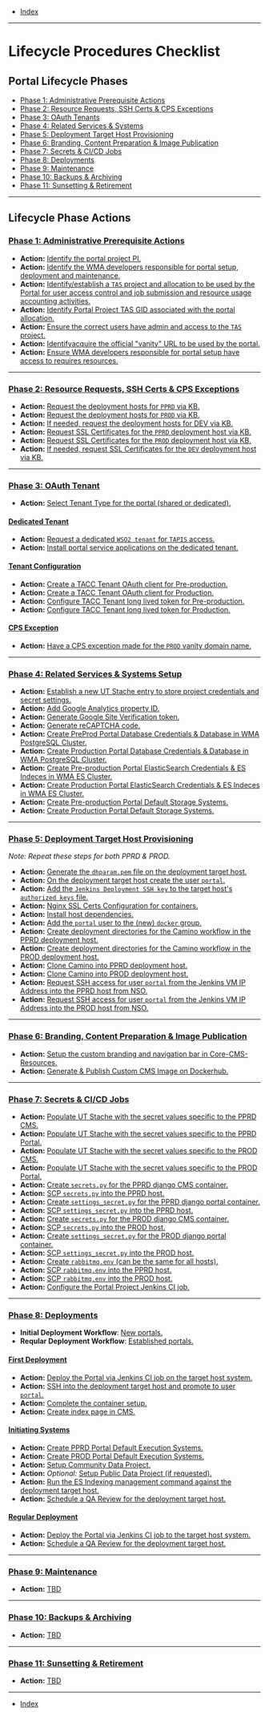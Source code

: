 - [Index](../index.md)

---

# Lifecycle Procedures Checklist

<a id="lifecyclePhases"></a>

## Portal Lifecycle Phases

- [Phase 1: Administrative Prerequisite Actions](#phase1)
- [Phase 2: Resource Requests, SSH Certs & CPS Exceptions](#phase2)
- [Phase 3: OAuth Tenants](#phase3)
- [Phase 4: Related Services & Systems](#phase4)
- [Phase 5: Deployment Target Host Provisioning](#phase5)
- [Phase 6: Branding, Content Preparation & Image Publication](#phase6)
- [Phase 7: Secrets & CI/CD Jobs](#phase7)
- [Phase 8: Deployments](#phase8)
- [Phase 9: Maintenance](#phase9)
- [Phase 10: Backups & Archiving](#phase10)
- [Phase 11: Sunsetting & Retirement](#phase11)

---

<a id="phaseActions"></a>

## Lifecycle Phase Actions

<a id="phase1"></a>

### [Phase 1: Administrative Prerequisite Actions](phase_01)

- **Action:** [Identify the portal project PI.](phase_01#action1)
- **Action:** [Identify the WMA developers responsible for portal setup, deployment and maintenance.](phase_01#action2)
- **Action:** [Identify/establish a `TAS` project and allocation to be used by the Portal for user access control and job submission and resource usage accounting activities.](phase_01#action3)
- **Action:** [Identify Portal Project TAS GID associated with the portal allocation.](phase_01#action4)
- **Action:** [Ensure the correct users have admin and access to the `TAS` project.](phase_01#action5)
- **Action:** [Identifyacquire the official "vanity" URL to be used by the portal.](phase_01#action6)
- **Action:** [Ensure WMA developers responsible for portal setup have access to requires resources.](phase_01#action7)

---

<a id="phase2"></a>

### [Phase 2: Resource Requests, SSH Certs & CPS Exceptions](phase_02)

- **Action:** [Request the deployment hosts for `PPRD` via KB.](phase_02#action1)
- **Action:** [Request the deployment hosts for `PROD` via KB.](phase_02#action2)
- **Action:** [If needed, request the deployment hosts for DEV via KB.](phase_02#action3)
- **Action:** [Request SSL Certificates for the `PPRD` deployment host via KB.](phase_02#action4)
- **Action:** [Request SSL Certificates for the `PROD` deployment host via KB.](phase_02#action5)
- **Action:** [If needed, request SSL Certificates for the `DEV` deployment host via KB.](phase_02#action6)

---

<a id="phase3"></a>

### [Phase 3: OAuth Tenant](phase_03)

- **Action:** [Select Tenant Type for the portal (shared or dedicated).](phase_03#action1)

#### [Dedicated Tenant](phase_03#dedicated)

- **Action:** [Request a dedicated `WSO2 tenant` for `TAPIS` access.](phase_03#action2)
- **Action:** [Install portal service applications on the dedicated tenant.](phase_03#action3)

#### [Tenant Configuration](phase_03#config)

- **Action:** [Create a TACC Tenant OAuth client for Pre-production.](phase_03#action3)
- **Action:** [Create a TACC Tenant OAuth client for Production.](phase_03#action4)
- **Action:** [Configure TACC Tenant long lived token for Pre-production.](phase_03#action5)
- **Action:** [Configure TACC Tenant long lived token for Production.](phase_03#action6)

#### [CPS Exception](phase_03#cps)

- **Action:** [Have a CPS exception made for the `PROD` vanity domain name.](phase_03#action7)

---

<a id="phase4"></a>

### [Phase 4: Related Services & Systems Setup](phase_04)

- **Action:** [Establish a new UT Stache entry to store project credentials and secret settings.](phase_04#action1)
- **Action:** [Add Google Analytics property ID.](phase_04#action2)
- **Action:** [Generate Google Site Verification token.](phase_04#action3)
- **Action:** [Generate reCAPTCHA code.](phase_04#action4)
- **Action:** [Create PreProd Portal Database Credentials & Database in WMA PostgreSQL Cluster.](phase_04#action5)
- **Action:** [Create Production Portal Database Credentials & Database in WMA PostgreSQL Cluster.](phase_04#action6)
- **Action:** [Create Pre-production Portal ElasticSearch Credentials & ES Indeces in WMA ES Cluster.](phase_04#action7)
- **Action:** [Create Production Portal ElasticSearch Credentials & ES Indeces in WMA ES Cluster.](phase_04#action8)
- **Action:** [Create Pre-production Portal Default Storage Systems.](phase_04#action9)
- **Action:** [Create Production Portal Default Storage Systems.](phase_04#action10)

---

<a id="phase5"></a>

### [Phase 5: Deployment Target Host Provisioning](phase_05)

_Note: Repeat these steps for both PPRD & PROD._

- **Action:** [Generate the `dhparam.pem` file on the deployment target host.](phase_05#action1)
- **Action:** [On the deployment target host create the user `portal`.](phase_05#action2)
- **Action:** [Add the `Jenkins Deployment SSH key` to the target host's `authorized keys` file.](phase_05#action3)
- **Action:** [Nginx SSL Certs Configuration for containers.](phase_05#action4)
- **Action:** [Install host dependencies.](phase_05#action5)
- **Action:** [Add the `portal` user to the (new) `docker` group.](phase_05#action6)
- **Action:** [Create deployment directories for the Camino workflow in the PPRD deployment host.](phase_05#action7)
- **Action:** [Create deployment directories for the Camino workflow in the PROD deployment host.](phase_05#action8)
- **Action:** [Clone Camino into PPRD deployment host.](phase_05#action9)
- **Action:** [Clone Camino into PROD deployment host.](phase_05#action10)
- **Action:** [Request SSH access for user `portal` from the Jenkins VM IP Address into the PPRD host from NSO.](phase_05#action11)
- **Action:** [Request SSH access for user `portal` from the Jenkins VM IP Address into the PROD host from NSO.](phase_05#action12)

---

<a id="phase6"></a>

### [Phase 6: Branding, Content Preparation & Image Publication](phase_06)

- **Action:** [Setup the custom branding and navigation bar in Core-CMS-Resources.](phase_06#action1)
- **Action:** [Generate & Publish Custom CMS Image on Dockerhub.](phase_06#action2)

---

<a id="phase7"></a>

### [Phase 7: Secrets & CI/CD Jobs](phase_07)

- **Action:** [Populate UT Stache with the secret values specific to the PPRD CMS.](phase_07#action1)
- **Action:** [Populate UT Stache with the secret values specific to the PPRD Portal.](phase_07#action2)
- **Action:** [Populate UT Stache with the secret values specific to the PROD CMS.](phase_07#action3)
- **Action:** [Populate UT Stache with the secret values specific to the PROD Portal.](phase_07#action4)
- **Action:** [Create `secrets.py` for the PPRD django CMS container.](phase_07#action5)
- **Action:** [SCP `secrets.py` into the PPRD host.](phase_07#action6)
- **Action:** [Create `settings_secret.py` for the PPRD django portal container.](phase_07#action7)
- **Action:** [SCP `settings_secret.py` into the PPRD host.](phase_07#action8)
- **Action:** [Create `secrets.py` for the PROD django CMS container.](phase_07#action9)
- **Action:** [SCP `secrets.py`  into the PROD host.](phase_07#action10)
- **Action:** [Create `settings_secret.py` for the PROD django portal container.](phase_07#action11)
- **Action:** [SCP `settings_secret.py` into the PROD host.](phase_07#action12)
- **Action:** [Create `rabbitmq.env` (can be the same for all hosts).](phase_07#action13)
- **Action:** [SCP `rabbitmq.env` into the PPRD host.](phase_07#action14)
- **Action:** [SCP `rabbitmq.env` into the PROD host.](phase_07#action15)
- **Action:** [Configure the Portal Project Jenkins CI job.](phase_07#action16)

---

<a id="phase8"></a>

### [Phase 8: Deployments](phase_08)

- **Initial Deployment Workflow**: [New portals.](phase_08#action1)
- **Reqular Deployment Workflow**: [Established portals.](phase_08#action2)

#### [First Deployment](phase_08#fd)

- **Action:** [Deploy the Portal via Jenkins CI job on the target host system.](phase_08#action3)
- **Action:** [SSH into the deployment target host and promote to user `portal`.](phase_08#action4)
- **Action:** [Complete the container setup.](phase_08#action5)
- **Action:** [Create index page in CMS.](phase_08#action6)

#### [Initiating Systems](phase_08#systems)

- **Action:** [Create PPRD Portal Default Execution Systems.](phase_08#action7)
- **Action:** [Create PROD Portal Default Execution Systems.](phase_08#action8)
- **Action:** [Setup Community Data Project.](phase_08#action9)
- **Action:** _Optional:_ [Setup Public Data Project (if requested).](phase_08#action10)
- **Action:** [Run the ES Indexing management command against the deployment target host.](phase_08#action11)
- **Action:** [Schedule a QA Review for the deployment target host.](phase_08#action12)

#### [Regular Deployment](phase_08#rd)

- **Action:** [Deploy the Portal via Jenkins CI job to the target host system.](phase_08#action13)
- **Action:** [Schedule a QA Review for the deployment target host.](phase_08#action14)

---

<a id="phase9"></a>

### [Phase 9: Maintenance](phase_09)

- **Action:** [TBD](phase_09#action1)

---

<a id="phase10"></a>

### [Phase 10: Backups & Archiving](phase_10)

- **Action:** [TBD](phase_10#action1)

---

<a id="phase11"></a>

### [Phase 11: Sunsetting & Retirement](phase_11)

- **Action:** [TBD](phase_11#action1)

---

- [Index](../index.md)
